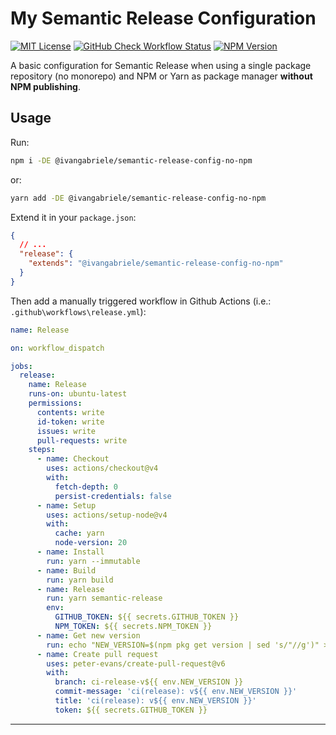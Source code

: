 # My Semantic Release Configuration

[![MIT License][img-license]][lnk-license] [![GitHub Check Workflow Status][img-github]][lnk-github]
[![NPM Version][img-npm]][lnk-npm]

A basic configuration for Semantic Release when using a single package repository (no monorepo) and NPM or Yarn as
package manager **without NPM publishing**.

## Usage

Run:

```sh
npm i -DE @ivangabriele/semantic-release-config-no-npm
```

or:

```sh
yarn add -DE @ivangabriele/semantic-release-config-no-npm
```

Extend it in your `package.json`:

```json
{
  // ...
  "release": {
    "extends": "@ivangabriele/semantic-release-config-no-npm"
  }
}
```

Then add a manually triggered workflow in Github Actions (i.e.: `.github\workflows\release.yml`):

```yaml
name: Release

on: workflow_dispatch

jobs:
  release:
    name: Release
    runs-on: ubuntu-latest
    permissions:
      contents: write
      id-token: write
      issues: write
      pull-requests: write
    steps:
      - name: Checkout
        uses: actions/checkout@v4
        with:
          fetch-depth: 0
          persist-credentials: false
      - name: Setup
        uses: actions/setup-node@v4
        with:
          cache: yarn
          node-version: 20
      - name: Install
        run: yarn --immutable
      - name: Build
        run: yarn build
      - name: Release
        run: yarn semantic-release
        env:
          GITHUB_TOKEN: ${{ secrets.GITHUB_TOKEN }}
          NPM_TOKEN: ${{ secrets.NPM_TOKEN }}
      - name: Get new version
        run: echo "NEW_VERSION=$(npm pkg get version | sed 's/"//g')" >> "$GITHUB_ENV"
      - name: Create pull request
        uses: peter-evans/create-pull-request@v6
        with:
          branch: ci-release-v${{ env.NEW_VERSION }}
          commit-message: 'ci(release): v${{ env.NEW_VERSION }}'
          title: 'ci(release): v${{ env.NEW_VERSION }}'
          token: ${{ secrets.GITHUB_TOKEN }}
```

---

[img-github]:
  https://img.shields.io/github/actions/workflow/status/ivangabriele/semantic-release-config/check.yml?branch=main&label=CI&style=for-the-badge
[img-license]: https://img.shields.io/github/license/ivangabriele/semantic-release-config?style=flat-square
[img-npm]: https://img.shields.io/npm/v/@ivangabriele/semantic-release-config-no-npm?style=flat-square
[lnk-github]: https://github.com/ivangabriele/semantic-release-config/actions?query=branch%3Amain++
[lnk-license]: https://github.com/ivangabriele/semantic-release-config/blob/main/packages/no-npm/LICENSE
[lnk-npm]: https://www.npmjs.com/package/@ivangabriele/semantic-release-config
